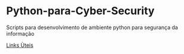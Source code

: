 # Python-para-Cyber-Security
 Scripts para desenvolvimento de ambiente python para segurança da informação

[Links Ùteis](https://docs.python.org/3/)
